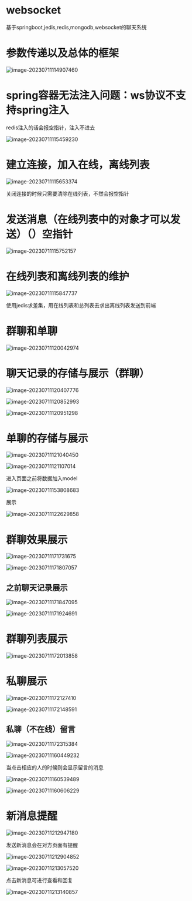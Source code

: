 # websocket
基于springboot,jedis,redis,mongodb,websocket的聊天系统
# 参数传递以及总体的框架

![image-20230711114907460](markdownImg/image-20230711114907460.png)

# spring容器无法注入问题：ws协议不支持spring注入

redis注入的话会报空指针，注入不进去



![image-20230711115459230](/markdownImg/image-20230711115459230.png)

# 建立连接，加入在线，离线列表

![image-20230711115653374](/markdownImg/image-20230711115653374.png)

关闭连接的时候只需要清除在线列表，不然会报空指针

# 发送消息（在线列表中的对象才可以发送）（）空指针

![image-20230711115752157](/markdownImg/image-20230711115752157.png)

# 在线列表和离线列表的维护

![image-20230711115847737](/markdownImg/image-20230711115847737.png)

使用jedis求差集，用在线列表和总列表去求出离线列表发送到前端

# 群聊和单聊

![image-20230711120042974](/markdownImg/image-20230711120042974.png)

# 聊天记录的存储与展示（群聊）

![image-20230711120407776](/markdownImg/image-20230711120407776.png)

![image-20230711120852993](/markdownImg/image-20230711120852993.png)

![image-20230711120951298](/markdownImg/image-20230711120951298.png)

# 单聊的存储与展示

![image-20230711121040450](/markdownImg/image-20230711121040450.png)

![image-20230711121107014](/markdownImg/image-20230711121107014.png)

进入页面之前将数据加入model

![image-20230711153808683](/markdownImg/image-20230711153808683.png)

展示

![image-20230711122629858](/markdownImg/image-20230711122629858.png)

# 群聊效果展示

![image-20230711171731675](/markdownImg/image-20230711171731675.png)

![image-20230711171807057](/markdownImg/image-20230711171807057.png)

## 之前聊天记录展示

![image-20230711171847095](/markdownImg/image-20230711171847095.png)

![image-20230711171924691](/markdownImg/image-20230711171924691.png)

# 群聊列表展示

![image-20230711172013858](/markdownImg/image-20230711172013858.png)

# 私聊展示

![image-20230711172127410](/markdownImg/image-20230711172127410.png)

![image-20230711172148591](/markdownImg/image-20230711172148591.png)



## 私聊（不在线）留言

![image-20230711172315384](/markdownImg/image-20230711172315384.png)



![image-20230711160449232](/markdownImg/image-20230711160449232.png)

当点击相应的人的时候则会显示留言的消息

![image-20230711160539489](/markdownImg/image-20230711160539489.png)

![image-20230711160606229](/markdownImg/image-20230711160606229.png)

# 新消息提醒

![image-20230711212947180](/markdownImg/image-20230711212947180.png)

发送新消息会在对方页面有提醒

![image-20230711212904852](/markdownImg/image-20230711212904852.png)

![image-20230711213057520](/markdownImg/image-20230711213057520.png)

点击新消息可进行查看和回复

![image-20230711213140857](/markdownImg/image-20230711213140857.png)
